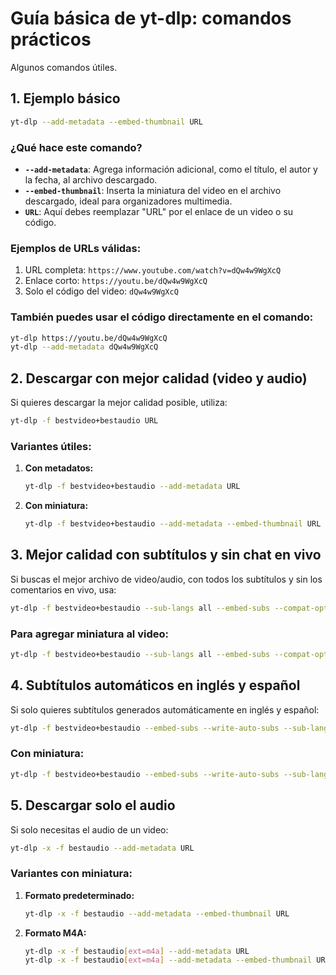 # Guía básica de yt-dlp: comandos prácticos

Algunos comandos útiles.

## 1. Ejemplo básico

```bash
yt-dlp --add-metadata --embed-thumbnail URL
```

### ¿Qué hace este comando?

- **`--add-metadata`**: Agrega información adicional, como el título, el autor y la fecha, al archivo descargado.
- **`--embed-thumbnail`**: Inserta la miniatura del video en el archivo descargado, ideal para organizadores multimedia.
- **`URL`**: Aquí debes reemplazar "URL" por el enlace de un video o su código.

### Ejemplos de URLs válidas:

1. URL completa: `https://www.youtube.com/watch?v=dQw4w9WgXcQ`
2. Enlace corto: `https://youtu.be/dQw4w9WgXcQ`
3. Solo el código del video: `dQw4w9WgXcQ`

### También puedes usar el código directamente en el comando:

```bash
yt-dlp https://youtu.be/dQw4w9WgXcQ  
yt-dlp --add-metadata dQw4w9WgXcQ  
```

## 2. Descargar con mejor calidad (video y audio)

Si quieres descargar la mejor calidad posible, utiliza:

```bash
yt-dlp -f bestvideo+bestaudio URL
```

### Variantes útiles:

1. **Con metadatos:**

   ```bash
   yt-dlp -f bestvideo+bestaudio --add-metadata URL  
   ```
2. **Con miniatura:**

   ```bash
   yt-dlp -f bestvideo+bestaudio --add-metadata --embed-thumbnail URL  
   ```

## 3. Mejor calidad con subtítulos y sin chat en vivo

Si buscas el mejor archivo de video/audio, con todos los subtítulos y sin los comentarios en vivo, usa:

```bash
yt-dlp -f bestvideo+bestaudio --sub-langs all --embed-subs --compat-options no-live-chat --add-metadata URL  
```

### Para agregar miniatura al video:

```bash
yt-dlp -f bestvideo+bestaudio --sub-langs all --embed-subs --compat-options no-live-chat --add-metadata --embed-thumbnail URL  
```

## 4. Subtítulos automáticos en inglés y español

Si solo quieres subtítulos generados automáticamente en inglés y español:

```bash
yt-dlp -f bestvideo+bestaudio --embed-subs --write-auto-subs --sub-langs en-orig,es-orig --compat-options no-live-chat --add-metadata URL  
```

### Con miniatura:

```bash
yt-dlp -f bestvideo+bestaudio --embed-subs --write-auto-subs --sub-langs en-orig,es-orig --compat-options no-live-chat --add-metadata --embed-thumbnail URL  
```

## 5. Descargar solo el audio

Si solo necesitas el audio de un video:

```bash
yt-dlp -x -f bestaudio --add-metadata URL  
```

### Variantes con miniatura:

1. **Formato predeterminado:**
   ```bash
   yt-dlp -x -f bestaudio --add-metadata --embed-thumbnail URL  
   ```
2. **Formato M4A:**
   ```bash
   yt-dlp -x -f bestaudio[ext=m4a] --add-metadata URL  
   yt-dlp -x -f bestaudio[ext=m4a] --add-metadata --embed-thumbnail URL  
   ```
